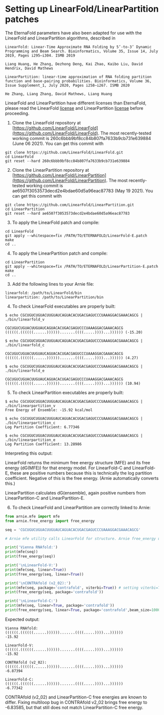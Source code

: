 # Setting up LinearFold/LinearPartition patches

The EternaFold parameters have also been adapted for use with the LinearFold and LinearPartition algorithms, described in

```
LinearFold: Linear-Time Approximate RNA Folding by 5’-to-3’ Dynamic Programming and Beam Search. Bioinformatics, Volume 35, Issue 14, July 2019, Pages i295–i304. ISMB 2019

Liang Huang, He Zhang, Dezhong Deng, Kai Zhao, Kaibo Liu, David Hendrix, David Mathews
```
```
LinearPartition: linear-time approximation of RNA folding partition function and base-pairing probabilities. Bioinformatics, Volume 36, Issue Supplement_1, July 2020, Pages i258–i267. ISMB 2020

He Zhang, Liang Zhang, David Mathews, Liang Huang
```
LinearFold and LinearPartition have different licenses than EternaFold, please read the LinearFold [license](https://github.com/LinearFold/LinearFold/blob/master/LICENSE) and LinearPartition [license](https://github.com/LinearFold/LinearPartition/blob/master/LICENSE) before proceeding.

1. Clone the LinearFold repository at [https://github.com/LinearFold/LinearFold](https://github.com/LinearFold/LinearFold). The most recently-tested working commit is 260c6bbb9bf8cc84b807fa7633b9cb731e639884 (June 06 2021). You can get this commit with

```
git clone https://github.com/LinearFold/LinearFold.git
cd LinearFold
git reset --hard 260c6bbb9bf8cc84b807fa7633b9cb731e639884
```

2. Clone the LinearPartition repository at [https://github.com/LinearFold/LinearPartition](https://github.com/LinearFold/LinearPartition). The most recently-tested working commit is ae6507f3053573decd2e4bdae60d5a96eac87783 (May 19 2021). You can get this commit with

```
git clone https://github.com/LinearFold/LinearPartition.git
cd LinearPartition
git reset --hard ae6507f3053573decd2e4bdae60d5a96eac87783
```

3. To apply the LinearFold patch and compile:

```
cd LinearFold
git apply --whitespace=fix /PATH/TO/ETERNAFOLD/LinearFold-E.patch
make
cd ..
```

4. To apply the LinearPartition patch and compile:

```
cd LinearPartition
git apply --whitespace=fix /PATH/TO/ETERNAFOLD/LinearPartition-E.patch
make
cd ..
```

3. Add the following lines to your Arnie file:

```
linearfold: /path/to/LinearFold/bin
linearpartition: /path/to/LinearPartition/bin
```

4. To check LinearFold executables are properly built:

```
$ echo CGCUGUCUGUACUUGUAUCAGUACACUGACGAGUCCCUAAAGGACGAAACAGCG | ./bin/linearfold_v

CGCUGUCUGUACUUGUAUCAGUACACUGACGAGUCCCUAAAGGACGAAACAGCG
((((((.((((((......)))))).......((((.....))))...)))))) (-15.20)

$ echo CGCUGUCUGUACUUGUAUCAGUACACUGACGAGUCCCUAAAGGACGAAACAGCG | ./bin/linearfold_c

CGCUGUCUGUACUUGUAUCAGUACACUGACGAGUCCCUAAAGGACGAAACAGCG
((((((.((((((......)))))).......((((.....))))...)))))) (4.27)

$ echo CGCUGUCUGUACUUGUAUCAGUACACUGACGAGUCCCUAAAGGACGAAACAGCG | ./bin/linearfold_e

CGCUGUCUGUACUUGUAUCAGUACACUGACGAGUCCCUAAAGGACGAAACAGCG
((((((.((((((......)))))).......((((.....))))...)))))) (10.94)
```

5. To check LinearPartition executables are properly built:

```
$ echo CGCUGUCUGUACUUGUAUCAGUACACUGACGAGUCCCUAAAGGACGAAACAGCG | ./bin/linearpartition_v
Free Energy of Ensemble: -15.92 kcal/mol

$ echo CGCUGUCUGUACUUGUAUCAGUACACUGACGAGUCCCUAAAGGACGAAACAGCG | ./bin/linearpartition_c
Log Partition Coefficient: 6.77346

$ echo CGCUGUCUGUACUUGUAUCAGUACACUGACGAGUCCCUAAAGGACGAAACAGCG | ./bin/linearpartition_e
Log Partition Coefficient: 13.28986
```

Interpreting this output:

LinearFold returns the minimum free energy structure (MFE) and its free energy (dG(MFE)) for that energy model. For LinearFold-C and LinearFold-E, these are positive numbers because this is technically the log partition coefficient. Negative of this is the free energy. (Arnie automatically converts this.)

LinearPartition calculates dG(ensemble), again positive numbers from LinearPartition-C and LinearPartition-E.

6. To check LinearFold and LinearPartition are correctly linked to Arnie:

```python
from arnie.mfe import mfe
from arnie.free_energy import free_energy

seq = 'CGCUGUCUGUACUUGUAUCAGUACACUGACGAGUCCCUAAAGGACGAAACAGCG'

# Arnie mfe utility calls LinearFold for structure. Arnie free_energy utility calls LinearPartition for free energy.

print('Vienna RNAfold:')
print(mfe(seq))
print(free_energy(seq))

print('\nLinearFold-V:')
print(mfe(seq, linear=True))
print(free_energy(seq, linear=True))

print('\nCONTRAfold (v2_02):')
print(mfe(seq, package='contrafold', viterbi=True)) # setting viterbi=True because CONTRAfold default is MEA structure, not MFE structure
print(free_energy(seq, package='contrafold'))

print('\nLinearFold-C:')
print(mfe(seq, linear=True, package='contrafold'))
print(free_energy(seq, linear=True, package='contrafold',beam_size=100000000))
```

Expected output:

```
Vienna RNAfold:
((((((.((((((......)))))).......((((.....))))...))))))
-15.92

LinearFold-V:
((((((.((((((......)))))).......((((.....))))...))))))
-15.92

CONTRAfold (v2_02):
((((((.((((((......)))))).......((((.....))))...))))))
-6.87394

LinearFold-C:
((((((.((((((......)))))).......((((.....))))...))))))
-6.77342
```

CONTRAfold (v2_02) and LinearPartition-C free energies are known to differ. Fixing multiloop bug in CONTRAfold v2_02 brings free energy to -6.83585, but that still does not match LinearPartition-C free energy.


